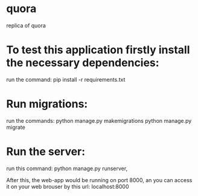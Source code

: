 # quora
replica of quora

# To test this application firstly install the necessary dependencies:
run the command: pip install -r requirements.txt

# Run migrations:
run the commands:
python manage.py makemigrations
python manage.py migrate

# Run the server:
run this command: python manage.py runserver,

After this, the web-app would be running on port 8000, an you can access it on your web brouser by this url: localhost:8000 
